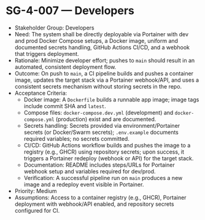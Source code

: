 # SG-4-007 — Developers

- Stakeholder Group: Developers
- Need: The system shall be directly deployable via Portainer with dev and prod Docker Compose setups, a Docker image, uniform and documented secrets handling, GitHub Actions CI/CD, and a webhook that triggers deployment.
- Rationale: Minimize developer effort; pushes to `main` should result in an automated, consistent deployment flow.
- Outcome: On push to `main`, a CI pipeline builds and pushes a container image, updates the target stack via a Portainer webhook/API, and uses a consistent secrets mechanism without storing secrets in the repo.
- Acceptance Criteria:
  - Docker image: A `Dockerfile` builds a runnable app image; image tags include commit SHA and `latest`.
  - Compose files: `docker-compose.dev.yml` (development) and `docker-compose.yml` (production) exist and are documented.
  - Secrets handling: Secrets provided via environment/Portainer secrets (or Docker/Swarm secrets); `.env.example` documents required variables; no secrets committed.
  - CI/CD: GitHub Actions workflow builds and pushes the image to a registry (e.g., GHCR) using repository secrets; upon success, it triggers a Portainer redeploy (webhook or API) for the target stack.
  - Documentation: README includes steps/URLs for Portainer webhook setup and variables required for dev/prod.
  - Verification: A successful pipeline run on `main` produces a new image and a redeploy event visible in Portainer.
- Priority: Medium
- Assumptions: Access to a container registry (e.g., GHCR), Portainer deployment with webhook/API enabled, and repository secrets configured for CI.

